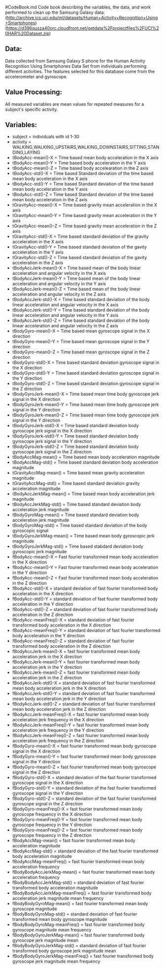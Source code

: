 #CodeBook.md
Code book describing the variables, the data, and work performed to clean up the Samsung Galaxy data:
(http://archive.ics.uci.edu/ml/datasets/Human+Activity+Recognition+Using+Smartphones)
(https://d396qusza40orc.cloudfront.net/getdata%2Fprojectfiles%2FUCI%20HAR%20Dataset.zip)

## Data:
Data collected from Samsung Galaxy S phone for the Human Activity Recognition Using Smartphones Data Set from individuals performing different activities.
The features selected for this database come from the accelerometer and gyroscope.

## Value Processing:
All measured variables are mean values for repeated measures for a subject's specific activity.

## Variables:
* subject = individuals with id 1-30
* activity = WALKING,WALKING_UPSTAIRS,WALKING_DOWNSTAIRS,SITTING,STANDING,LAYING
* tBodyAcc-mean()-X = Time based mean body acceleration in the X axis
* tBodyAcc-mean()-Y = Time based body acceleration in the Y axis
* tBodyAcc-mean()-Z = Time based body accelearation in the Z axis
* tBodyAcc-std()-X = Time based Standard deviation of the time based mean body acceleration in the X axis
* tBodyAcc-std()-Y = Time based Standard deviation of the time based mean body acceleration in the Y axis
* tBodyAcc-std()-Z = Time based Standard deviation of the time based mean body acceleration in the Z axis
* tGravityAcc-mean()-X = Time based gravity mean acceleration in the X axis
* tGravityAcc-mean()-Y = Time based gravity mean acceleration in the Y axis
* tGravityAcc-mean()-Z = Time based gravity mean acceleration in the Z axis
* tGravityAcc-std()-X = Time based standard deviation of the gravity acceleration in the X axis
* tGravityAcc-std()-Y = Time based standard deviation of the gavity acceleration in the Y axis
* tGravityAcc-std()-Z = Time based standard deviation of the gavity acceleration in the Z axis
* tBodyAccJerk-mean()-X = Time based mean of the body linear acceleration and angular velocity in the X axis 
* tBodyAccJerk-mean()-Y = Time based mean of the body linear acceleration and angular velocity in the Y axis
* tBodyAccJerk-mean()-Z = Time based mean of the body linear acceleration and angular velocity in the Z axis
* tBodyAccJerk-std()-X = Time based standard deviation of the body linear acceleration and angular velocity in the X axis
* tBodyAccJerk-std()-Y = Time based standard deviation of the body linear acceleration and angular velocity in the Y axis
* tBodyAccJerk-std()-Z = Time based standard deviation of the body linear acceleration and angular velocity in the Z axis
* tBodyGyro-mean()-X = Time based mean gyroscope signal in the X direction
* tBodyGyro-mean()-Y = Time based mean gyroscope signal in the Y direction
* tBodyGyro-mean()-Z = Time based mean gyroscope signal in the Z direction
* tBodyGyro-std()-X = Time based standard deviation gyroscope signal in the X direction
* tBodyGyro-std()-Y = Time based standard deviation gyroscope signal in the Y direction
* tBodyGyro-std()-Z = Time based standard deviation gyroscope signal in the Z direction
* tBodyGyroJerk-mean()-X = Time based mean time body gyroscope jerk signal in the X direction
* tBodyGyroJerk-mean()-Y = Time based mean time body gyroscope jerk signal in the Y direction
* tBodyGyroJerk-mean()-Z = Time based mean time body gyroscope jerk signal in the Y direction
* tBodyGyroJerk-std()-X = Time based standard deviation body gyroscope jerk signal in the X direction 
* tBodyGyroJerk-std()-Y = Time based standard deviation body gyroscope jerk signal in the Y direction 
* tBodyGyroJerk-std()-Z = Time based standard deviation body gyroscope jerk signal in the Z direction 
* tBodyAccMag-mean() = Time based mean body acceleration magnitude 
* tBodyAccMag-std() = Time based standard deviation body acceleration magnitude
* tGravityAccMag-mean() = Time based mean gravity acceleration magnitude 
* tGravityAccMag-std() = Time based standard deviation gravity acceleration magnitude
* tBodyAccJerkMag-mean() = Time based mean body acceleration jerk magnitude  
* tBodyAccJerkMag-std() = Time based standard deviation body acceleration jerk magnitude
* tBodyGyroMag-mean() = Time based standard deviation body acceleration jerk magnitude
* tBodyGyroMag-std() = Time based standard deviation of the body gyroscopic signal
* tBodyGyroJerkMag-mean() = Time based mean body gyroscopic jerk magnitude
* tBodyGyroJerkMag-std() = Time based stabdard deviation body gyroscopic jerk magnitude
* fBodyAcc-mean()-X = Fast fourier transformed mean body acceleration in the X direction
* fBodyAcc-mean()-Y = Fast fourier transformed mean body acceleration in the Y direction
* fBodyAcc-mean()-Z = Fast fourier transformed mean body acceleration in the Z direction
* fBodyAcc-std()-X = standard deviation of fast fourier transformed body acceleration in the X direction
* fBodyAcc-std()-Y = standard deviation of fast fourier transformed body acceleration in the Y direction
* fBodyAcc-std()-Z = standard deviation of fast fourier transformed body acceleration in the Z direction
* fBodyAcc-meanFreq()-X = standard deviation of fast fourier transformed body acceleration in the X direction
* fBodyAcc-meanFreq()-Y = standard deviation of fast fourier transformed body acceleration in the Y direction
* fBodyAcc-meanFreq()-Z = standard deviation of fast fourier transformed body acceleration in the Z direction
* fBodyAccJerk-mean()-X = fast fourier transformed mean body acceleration jerk in the X direction
* fBodyAccJerk-mean()-Y = fast fourier transformed mean body acceleration jerk in the Y direction
* fBodyAccJerk-mean()-Z = fast fourier transformed mean body acceleration jerk in the Z direction
* fBodyAccJerk-std()-X = standard deviation of fast fourier transformed mean body acceleration jerk in the X direction
* fBodyAccJerk-std()-Y = standard deviation of fast fourier transformed mean body acceleration jerk in the Y direction
* fBodyAccJerk-std()-Z = standard deviation of fast fourier transformed mean body acceleration jerk in the Z direction
* fBodyAccJerk-meanFreq()-X = fast fourier transformed mean body acceleration jerk frequency in the X direction
* fBodyAccJerk-meanFreq()-Y = fast fourier transformed mean body acceleration jerk frequency in the Y direction
* fBodyAccJerk-meanFreq()-Z = fast fourier transformed mean body acceleration jerk frequency in the Z direction
* fBodyGyro-mean()-X = fast fourier transformed mean body gyroscope signal in the X direction
* fBodyGyro-mean()-Y = fast fourier transformed mean body gyroscope signal in the Y direction
* fBodyGyro-mean()-Z = fast fourier transformed mean body gyroscope signal in the Z direction
* fBodyGyro-std()-X = standard deviation of the fast fourier transformed gyroscope signal in the X direction
* fBodyGyro-std()-Y = standard deviation of the fast fourier transformed gyroscope signal in the Y direction
* fBodyGyro-std()-Z = standard deviation of the fast fourier transformed gyroscope signal in the Z direction
* fBodyGyro-meanFreq()-X = fast fourier transformed mean body gyroscope frequency in the X direction
* fBodyGyro-meanFreq()-Y = fast fourier transformed mean body gyroscope frequency in the Y direction
* fBodyGyro-meanFreq()-Z = fast fourier transformed mean body gyroscope frequency in the Z direction
* fBodyAccMag-mean() = fast fourier transformed mean body acceleration magnitude
* fBodyAccMag-std() = standard deviation of the fast fourier transformed body acceleration magnitude
* fBodyAccMag-meanFreq() = fast fourier transformed mean body acceleration frequency
* fBodyBodyAccJerkMag-mean() = fast fourier transformed mean body acceleration frequency
* fBodyBodyAccJerkMag-std() = standard deviation of fast fourier transformed body acceleration magnitude
* fBodyBodyAccJerkMag-meanFreq() = fast fourier transformed body acceleration jerk magnitude mean frequency
* fBodyBodyGyroMag-mean() = fast fourier transformed mean body gyroscope magnitude
* fBodyBodyGyroMag-std() = standard deviation of fast fourier transformed mean body gyroscope magnitude
* fBodyBodyGyroMag-meanFreq() = fast fourier transformed body gyroscope magnitude mean frequency
* fBodyBodyGyroJerkMag-mean() = fast fourier transformed body gyroscope jerk magnitude mean
* fBodyBodyGyroJerkMag-std() = standard deviation of fast fourier transformed body gyroscope jerk magnitude mean
* fBodyBodyGyroJerkMag-meanFreq() = fast fourier transformed body gyroscope jerk magnitude mean frequency